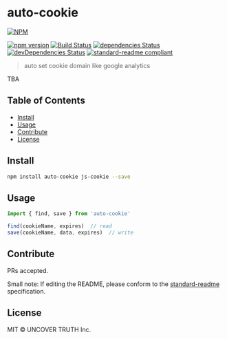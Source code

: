 # auto-cookie

 [![NPM](https://nodei.co/npm-dl/auto-cookie.png?months=6)](https://nodei.co/npm/auto-cookie/)

[![npm version][npm-image]][npm-url] [![Build Status][travis-image]][travis-url] [![dependencies Status](https://david-dm.org/uncovertruth/auto-cookie/status.svg)](https://david-dm.org/uncovertruth/auto-cookie) [![devDependencies Status](https://david-dm.org/uncovertruth/auto-cookie/dev-status.svg)](https://david-dm.org/uncovertruth/auto-cookie?type=dev) [![standard-readme compliant](https://img.shields.io/badge/standard--readme-OK-green.svg?style=flat-square)](https://github.com/RichardLitt/standard-readme)

> auto set cookie domain like google analytics

TBA

## Table of Contents

- [Install](#install)
- [Usage](#usage)
- [Contribute](#contribute)
- [License](#license)

## Install

```sh
npm install auto-cookie js-cookie --save
```

## Usage

```js
import { find, save } from 'auto-cookie'

find(cookieName, expires)  // read
save(cookieName, data, expires)  // write
```

## Contribute

PRs accepted.

Small note: If editing the README, please conform to the [standard-readme](https://github.com/RichardLitt/standard-readme) specification.

## License

MIT © UNCOVER TRUTH Inc.

[npm-image]: https://badge.fury.io/js/auto-cookie.svg
[npm-url]: https://www.npmjs.com/package/auto-cookie
[travis-image]: https://travis-ci.org/uncovertruth/auto-cookie.svg?branch=master
[travis-url]: https://travis-ci.org/uncovertruth/auto-cookie
